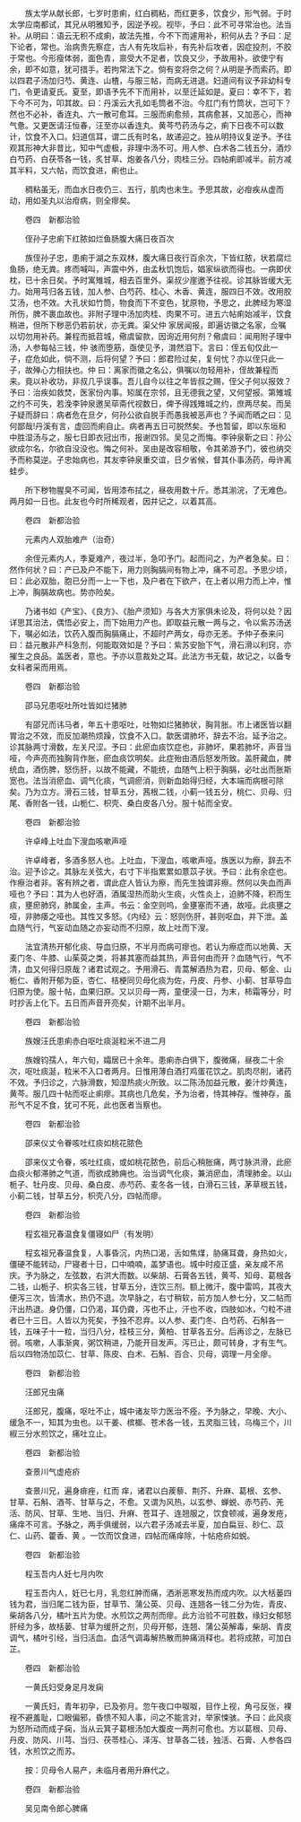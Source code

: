 <!-- { "loadSidebar": true } -->
　　族太学从献长郎，七岁时患痢，红白稠粘，而红更多，饮食少，形气弱。于时太学应南都试，其兄从明雅知予，因逆予视。视毕，予曰：此不可寻常治也。法当补。从明曰：语云无积不成痢，故法先推，今不下而遽用补，积何从去？予曰：足下论者，常也。治病贵先察症，古人有先攻后补，有先补后攻者，因症投剂，不胶于常也。今形瘦体弱，面色青，禀受大不足者，饮良又少，予故用补。欲使宁有余，即不如意，犹可措手。若拘常法下之。倘有变将奈之何？从明是予而索药。即以四君子汤加归芍、黄连、山楂，与服三帖，而病无进退。妇道间有议予非幼科专门，令更请夏氏。夏至，即语予先不下而用补，以至迁延如是。夏曰：幸不下，若下今不可为，叩其故。曰：丹溪云大孔如毛筒者不治。今肛门有竹筒状，岂可下？然也不必补，香连丸、六一散可愈耳。三服而痢愈频，其病愈甚，又加恶心，而神气惫。又更医请汪恒春，汪至亦以香连丸、黄芩芍药汤与之，痢下日夜不可以数计，饮食不入口。妇道信耳，谓二氏有时名，故递迎之。独从明持议复逆予。予往观其形神大非昔比，知中气虚极，非理中汤不可。用人参、白术各二钱五分，酒炒白芍药、白茯苓各一钱，炙甘草、炮姜各八分，肉桂三分。四帖痢即减半。前方减其半料，又六帖，而饮食进，痢也止。

　　稠粘虽无，而血水日夜仍三、五行，肌肉也未生。予思其故，必疳疾从虚而动，用如圣丸以治疳病，则全瘳矣。

　　卷四　新都治验

　　侄孙子忠痢下红脓如烂鱼肠腹大痛日夜百次

　　族侄孙子忠，患痢于湖之东双林，腹大痛日夜行百余次，下皆红脓，状若腐烂鱼肠，绝无粪。疼而喊叫，声震中外，由孟秋饥饱后，娼家纵欲而得也。一病即伏枕，已十余日矣。予时寓雉城，相去百里外。渠叔少崖邀予往视。诊其脉皆缓大无力。始用芎归各五钱，加人参、白芍药、桂心、木香、黄连，服四日不效。改用胶艾汤，也不效。大孔状如竹筒，物食而下不变色，犹原物，予思之，此脾经为寒湿所伤，脾不裹血故也。非附子理中汤加肉桂、肉果不可。进五六帖痢始减半，饮食稍进，但所下秽恶仍若前状，亦无粪。渠父仲 家居闻报，即遍访徽之名家，佥嘱以切勿用补药。兼程而抵苕城，儆虞留款，因询近用何剂？儆虞曰：闻用附子理中汤，人参每帖三钱，仲 骇而堕筋，亟使见予，潸然泪下。言曰：侄五旬仅此一子，症危如此，倘不测，后将何望？予曰：郎君险过矣，复何忧？亦以侄只此一子，故殚心力相扶也。仲 曰：离家而徽之名公，俱嘱以勿轻用补，侄故兼程而来。竟以补收功，非叔几乎误事。吾儿自今以往之年皆叔之赐，侄父子何以报效？予曰：治疾如救焚，医家份内事。矧属在宗邻，且无德我之望，又何望报。第雉城之约不可失，若浼李钟泉邀吴荜斋代视数日，俾予得践雉城之约，庶两尽矣。而吴子疑而辞曰：病者危在旦夕，何孙公欲自脱手而愚我被恶声也？予闻而晒之曰：见何鄙哉!丹溪有言，虚回而痢自止。病者再五日可脱然矣。予也暂留，即以东垣和中胜湿汤与之，服七日即衣冠出市，报谢四邻。吴见之而悔。李钟泉靳之曰：孙公欲成尔名，尔欲自没没也。悔之何补。吴由是改容相敬，令其弟游予门，彼也纳交予而称莫逆。子忠始病也，其友李钟泉重交谊，日夕省候，督其仆事汤药，毋许离蛙步。

　　所下秽物腥臭不可闻，皆用漆布拭之，昼夜用数十斤。悉其湔浣，了无难色。两月如一日也。此友也今时所稀观者，因并记之，以着其高。

　　卷四　新都治验

　　元素内人双胎难产（治奇）

　　余侄元素内人，季夏难产，夜过半，急叩予门。起而问之，为产者急矣。曰：然作何状？曰：产已及户不能下，用力则胸膈间有物上冲，痛不可忍。予思少顷，曰：此必双胎，胞已分而一上一下也，及户者在下欲产，在上者以用力而上冲，惟上冲，胸膈故病也。势亦险矣。

　　乃诸书如《产宝》、《良方》、《胎产须知》与各大方家俱未论及，将何以处？因详思其治法，偶悟必安上，而下始用力产也。即取益元散一两与之，令以紫苏汤送下，嘱必如法，饮药入腹而胸膈痛止，不超时产两女，母亦无恙。予仲子泰来问曰：益元散非产科急剂，何能取效如是？予曰：紫苏安胎下气，滑石滑以利窍，亦摧生之良品。盖医者，意也。予亦以意裁处之耳。此法方书无载，故记之，以备专女科者采而用焉。

　　卷四　新都治验

　　邵马兄患呕吐所吐皆如烂猪肺

　　有邵兄而讳马者，年五十患呕吐，吐物如烂猪肺状，胸背胀。市上诸医皆以翻胃治之不效，而反加潮热烦躁，饮食不入口。歙医谓肺坏，辞去不治。延予治之。诊其脉两寸滑数，左关尺涩。予曰：此瘀血痰饮症也，非肺坏，果若肺坏，声音当哑，今声亮而独胸背作胀，瘀血痰饮明矣。此症殆由酒后怒发所致。盖肝藏血，脾统血，酒伤脾，怒伤肝，以故不能藏，不能统，血随气上积于胸膈，必吐出而胀斯宽也。法当消瘀血、调气化痰，气调瘀消，则新血始得归经，大本端而病根可除矣。乃为立方。滑石三钱，甘草五分，茜根二钱，小蓟一钱五分，桃仁、贝母、归尾、香附各一钱，山栀仁、枳壳、桑白皮各八分。服十帖而全安。

　　卷四　新都治验

　　许卓峰上吐血下溲血咳嗽声哑

　　许卓峰者，多酒多怒人也。上吐血，下溲血，咳嗽声哑。族医以为瘵，辞去不治。迎予诊之。其脉左关弦大，右寸下半指累累如薏苡子状。予曰：此有余症也。作瘵治者非。客有辨之者，谓此症人皆认为瘵，而先生独谓非瘵。然何以失血而声哑也？予曰：其为人也好酒，酒属湿热而助火生痰，火性炎上，迫肺不降，积而生痰，壅瘀肺窍，肺属金，主声。书云：金空则呜，金壅塞而不通，故哑。此痰壅之哑，非肺痿之哑也。其性又多怒。《内经》云：怒则伤肝，甚则呕血，并下泄。盖血随气行，气妄动血随之亦妄动而不归原，故上吐而下溲。

　　法宜清热开郁化痰、导血归原，不半月而病可瘳也。若认为瘵症而以地黄、天麦门冬、牛膝、山茱萸之类，将甚其塞而益其热，声音何由而开？血随气行，气不清，血又何得归原哉？诸君试观之。予用滑石、青蒿解酒热为君，贝母、郁金、山栀仁、香附开郁为臣，杏仁、桔梗同贝母化痰为佐，丹皮、丹参、小蓟、甘草导血归原为使。服十帖，血果归原。又以贝母一两，童便浸一日，为末，柿霜等分，时时抄舌上化下。五日而声音开亮矣，计期不出半月。

　　卷四　新都治验

　　族嫂汪氏患痢赤白呕吐痰涎粒米不进二月

　　族嫂钧孺人，年六旬，孀居已十余年。患痢赤白俱下，腹微痛，昼夜二十余次，呕吐痰涎，粒米不入口者两月。日惟用薄白酒打鸡蛋花饮之。肌肉尽削，诸药不效。予归诊之，六脉滑数，知湿热痰火所致。以二陈汤加益元散，姜汁炒黄连，黄芩。服几四十帖而呕止痢瘳。其病也几危矣，予为治者，恃其神存。惟神存，虽形气不足不食，犹可不死，此也医者当察也。

　　卷四　新都治验

　　邵来仪丈令眷咳吐红痰如桃花脓色

　　邵来仪丈令眷，咳吐红痰，或如桃花脓色，前后心稍胀痛，两寸脉洪滑，此瘀血痰火郁滞肺之气道，而欲成肺痈也。治当调气化痰，兼消瘀血，清理肺金。以山栀子、牡丹皮、贝母、桑白皮、赤芍药、麦冬各一钱，白滑石三钱，茅草根五钱，小蓟二钱，甘草五分，枳壳八分，四帖而瘳。

　　卷四　新都治验

　　程玄祖兄春温食复僵寝如尸（有发明）

　　程玄祖兄春温食复，人事昏沉，内热口渴，舌如焦煤，胁痛耳聋，身热如火，僵硬不能转动，尸寝者十日，口中喃喃，盖梦语也。城中时疫正盛，亲友咸不吊庆。予为脉之，左弦数，右洪大而数。以柴胡、石膏各五钱，黄芩、知母、葛根各二钱，山栀子、枳实各三钱，甘草五分，连饮三剂。额上微汗，腹中雷鸣，其夜大便泻三次，皆清水，热仍不退。次早脉之，右寸稍软，前方加人参七分，又二帖而汗出热退。身仍僵，口仍渴，耳仍聋，泻也不止，汗也不收，四肢如冰，勺粒不进者已十三日。人皆以为死矣，予独不忍弃。以人参、麦门冬、白芍药、石斛各一钱，五味子十一粒，当归八分，桂枝三分，黄柏、甘草各五分。后再诊之，左脉已弱。咳嗽，人事渐爽，粥饮稍进，乃能开目发声。泻已止，颇可转身，才有生气。后以四物汤加苡仁、甘草、陈皮、白术、石斛、百合、贝母，调理一月全瘳。

　　卷四　新都治验

　　汪郎兄虫痛

　　汪郎兄，腹痛，呕吐不止，城中诸友毕力医治不痊。予为脉之，早晚、大小、缓急不一，知其为虫也。以干姜、槟榔、苍术各一钱，五灵脂三钱，乌梅三个，川椒三分水煎饮之，痛吐立止。

　　卷四　新都治验

　　查景川气虚疮疥

　　查景川兄，遍身痱痤，红而 痒，诸君以白蒺藜、荆芥、升麻、葛根、玄参、甘草、石斛、酒芩、甘草与之，不愈。又谓为风热，以玄参、蝉蜕、赤芍药、羌活、防风、甘草、生地、当归、升麻、苍耳子、连翘服之，饮食顿减，遍身发疮，痛痒不可言。予脉之，两手俱缓弱，以六君子汤减去半夏，加白扁豆、砂仁、苡仁、山药、藿香、黄 。一饮而饮食进，四帖而痛痒除，十帖疮疥如蜕。

　　卷四　新都治验

　　程玉吾内人妊七月内吹

　　程玉吾内人，妊已七月，乳忽红肿而痛，洒淅恶寒发热而成内吹。以大栝蒌四钱为君，当归尾二钱为臣，甘草节、蒲公英、贝母、连翘各一钱二分为佐，青皮、柴胡各八分，橘叶五片为使。水煎饮之两剂而瘳。此方治验不可胜数，缘妇女郁怒肝经为多，故栝蒌、甘草为缓肝之剂，贝母开郁，连翘、蒲公英解毒，柴胡、青皮调气，橘叶引经，当归活血。血活气调毒解热散而肿痛消释也。若将成脓，可加白芷。

　　卷四　新都治验

　　一黄氏妇受身足月发痫

　　一黄氏妇，青年初孕，已及弥月。忽午夜口中呶呶，目作上视，角弓反张，裸裎不避羞耻，口眼偏邪，昏愦不知人事，问之不能言对，举家悚骇。予曰：此风痰为怒所动而成子痫，当从云箕子葛根汤加大腹皮一两剂可愈也。方以葛根、贝母、丹皮、防风、川芎、当归、茯苓桂心、泽泻、甘草各二钱，独活、石膏、人参各四钱，水煎饮之而苏。

　　按：贝母令人易产，未临月者用升麻代之。

　　卷四　新都治验

　　吴见南令郎心脾痛

